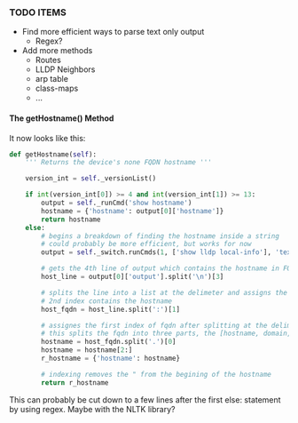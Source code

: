 

### TODO ITEMS

* Find more efficient ways to parse text only output
    * Regex?
* Add more methods
    * Routes
    * LLDP Neighbors
    * arp table
    * class-maps
    * ...

#### The getHostname() Method

It now looks like this:

```python
def getHostname(self):
    ''' Returns the device's none FQDN hostname '''

    version_int = self._versionList()

    if int(version_int[0]) >= 4 and int(version_int[1]) >= 13:
        output = self._runCmd('show hostname')
        hostname = {'hostname': output[0]['hostname']}
        return hostname
    else:
        # begins a breakdown of finding the hostname inside a string
        # could probably be more efficient, but works for now
        output = self._switch.runCmds(1, ['show lldp local-info'], 'text')

        # gets the 4th line of output which contains the hostname in FQDN format
        host_line = output[0]['output'].split('\n')[3]

        # splits the line into a list at the delimeter and assigns the 2nd indext to fqdn
        # 2nd index contains the hostname
        host_fqdn = host_line.split(':')[1]

        # assignes the first index of fqdn after splitting at the delimeter (.)
        # this splits the fqdn into three parts, the [hostname, domain, suffix]
        hostname = host_fqdn.split('.')[0]
        hostname = hostname[2:]
        r_hostname = {'hostname': hostname}

        # indexing removes the " from the begining of the hostname
        return r_hostname
```

This can probably be cut down to a few lines after the first else: statement by using regex. Maybe with the NLTK library?